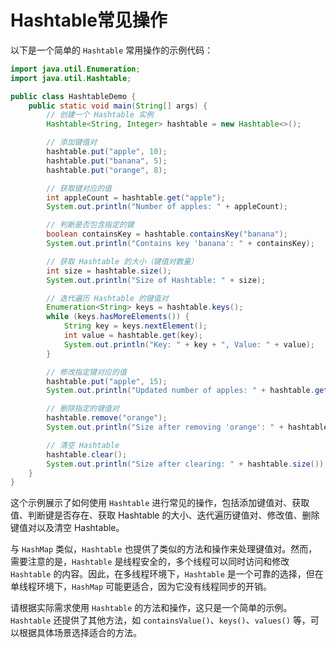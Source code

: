 # Hashtable常见操作

以下是一个简单的 `Hashtable` 常用操作的示例代码：

```java
import java.util.Enumeration;
import java.util.Hashtable;

public class HashtableDemo {
    public static void main(String[] args) {
        // 创建一个 Hashtable 实例
        Hashtable<String, Integer> hashtable = new Hashtable<>();

        // 添加键值对
        hashtable.put("apple", 10);
        hashtable.put("banana", 5);
        hashtable.put("orange", 8);

        // 获取键对应的值
        int appleCount = hashtable.get("apple");
        System.out.println("Number of apples: " + appleCount);

        // 判断是否包含指定的键
        boolean containsKey = hashtable.containsKey("banana");
        System.out.println("Contains key 'banana': " + containsKey);

        // 获取 Hashtable 的大小（键值对数量）
        int size = hashtable.size();
        System.out.println("Size of Hashtable: " + size);

        // 迭代遍历 Hashtable 的键值对
        Enumeration<String> keys = hashtable.keys();
        while (keys.hasMoreElements()) {
            String key = keys.nextElement();
            int value = hashtable.get(key);
            System.out.println("Key: " + key + ", Value: " + value);
        }

        // 修改指定键对应的值
        hashtable.put("apple", 15);
        System.out.println("Updated number of apples: " + hashtable.get("apple"));

        // 删除指定的键值对
        hashtable.remove("orange");
        System.out.println("Size after removing 'orange': " + hashtable.size());

        // 清空 Hashtable
        hashtable.clear();
        System.out.println("Size after clearing: " + hashtable.size());
    }
}
```

这个示例展示了如何使用 `Hashtable` 进行常见的操作，包括添加键值对、获取值、判断键是否存在、获取 Hashtable 的大小、迭代遍历键值对、修改值、删除键值对以及清空 Hashtable。

与 `HashMap` 类似，`Hashtable` 也提供了类似的方法和操作来处理键值对。然而，需要注意的是，`Hashtable` 是线程安全的，多个线程可以同时访问和修改 `Hashtable` 的内容。因此，在多线程环境下，`Hashtable` 是一个可靠的选择，但在单线程环境下，`HashMap` 可能更适合，因为它没有线程同步的开销。

请根据实际需求使用 `Hashtable` 的方法和操作，这只是一个简单的示例。`Hashtable` 还提供了其他方法，如 `containsValue()`、`keys()`、`values()` 等，可以根据具体场景选择适合的方法。

